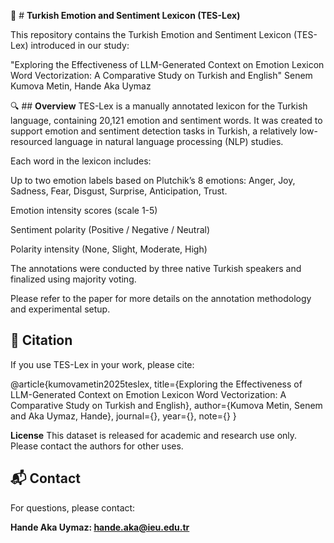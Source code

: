 📘 # **Turkish Emotion and Sentiment Lexicon (TES-Lex)**

This repository contains the Turkish Emotion and Sentiment Lexicon (TES-Lex) introduced in our study:

"Exploring the Effectiveness of LLM-Generated Context on Emotion Lexicon Word Vectorization: A Comparative Study on Turkish and English" Senem Kumova Metin, Hande Aka Uymaz

🔍 ## **Overview**
TES-Lex is a manually annotated lexicon for the Turkish language, containing 20,121 emotion and sentiment words. It was created to support emotion and sentiment detection tasks in Turkish, a relatively low-resourced language in natural language processing (NLP) studies.

Each word in the lexicon includes:

Up to two emotion labels based on Plutchik’s 8 emotions: Anger, Joy, Sadness, Fear, Disgust, Surprise, Anticipation, Trust.

Emotion intensity scores (scale 1-5)

Sentiment polarity (Positive / Negative / Neutral)

Polarity intensity (None, Slight, Moderate, High)

The annotations were conducted by three native Turkish speakers and finalized using majority voting.

Please refer to the paper for more details on the annotation methodology and experimental setup.

## **📜 Citation**
If you use TES-Lex in your work, please cite:

@article{kumovametin2025teslex,
  title={Exploring the Effectiveness of LLM-Generated Context on Emotion Lexicon Word Vectorization: A Comparative Study on Turkish and English},
  author={Kumova Metin, Senem and Aka Uymaz, Hande},
  journal={},
  year={},
  note={}
}

**License**
This dataset is released for academic and research use only. Please contact the authors for other uses.

## 📬 **Contact**
For questions, please contact:

**Hande Aka Uymaz: hande.aka@ieu.edu.tr**
